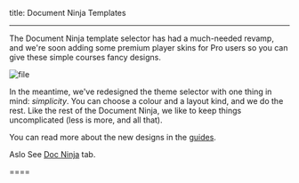 title: Document Ninja Templates

----

The Document Ninja template selector has had a much-needed revamp, and we're soon adding some premium player skins for Pro users so you can give these simple courses fancy designs.

![file](https://www.coursesuite.ninja/img/25d5d6d8db836a12dabfc414bdcc9ab4.png)

In the meantime, we've redesigned the theme selector with one thing in mind: *simplicity*. You can choose a colour and a layout kind, and we do the rest. Like the rest of the Document Ninja, we like to keep things uncomplicated (less is more, and all that).

You can read more about the new designs in the [guides](https://guide.coursesuite.ninja/documentninja/usage/choose-design/navigation-groups).

Aslo See [Doc Ninja](https://www.coursesuite.ninja/home/docninja) tab.

====

